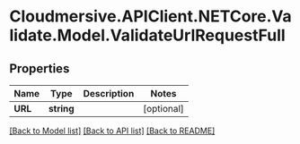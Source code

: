 # Cloudmersive.APIClient.NETCore.Validate.Model.ValidateUrlRequestFull
## Properties

Name | Type | Description | Notes
------------ | ------------- | ------------- | -------------
**URL** | **string** |  | [optional] 

[[Back to Model list]](../README.md#documentation-for-models) [[Back to API list]](../README.md#documentation-for-api-endpoints) [[Back to README]](../README.md)

